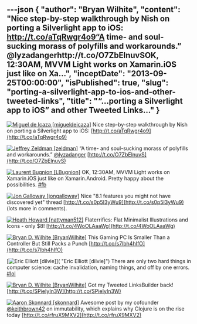 ---json
{
  "author": "Bryan Wilhite",
  "content": "Nice step-by-step walkthrough by Nish on porting a Silverlight app to iOS: http://t.co/aTqRwgr4o9“A time- and soul-sucking morass of polyfills and workarounds.” @lyzadangerhttp://t.co/O7ZbElnuvSOK, 12:30AM, MVVM Light works on Xamarin.iOS just like on Xa...",
  "inceptDate": "2013-09-25T00:00:00",
  "isPublished": true,
  "slug": "porting-a-silverlight-app-to-ios-and-other-tweeted-links",
  "title": "“…porting a Silverlight app to iOS” and other Tweeted Links…"
}
---

[<img alt="Miguel de Icaza [migueldeicaza]" src="https://songhay.blob.core.windows.net/shared-social-twitter/migueldeicaza.jpg">](http://t.co/NrWutH4j9m "Miguel de Icaza [migueldeicaza]") <span>Nice step-by-step walkthrough by Nish on porting a Silverlight app to iOS: [http://t.co/aTqRwgr4o9](http://t.co/aTqRwgr4o9)</span>

[<img alt="Jeffrey Zeldman [zeldman]" src="https://songhay.blob.core.windows.net/shared-social-twitter/zeldman.png">](http://t.co/DTN2fH5Q7F "Jeffrey Zeldman [zeldman]") <span>“A time- and soul-sucking morass of polyfills and workarounds.” [@lyzadanger](http://twitter.com/lyzadanger) [http://t.co/O7ZbElnuvS](http://t.co/O7ZbElnuvS)</span>

[<img alt="Laurent Bugnion [LBugnion]" src="https://songhay.blob.core.windows.net/shared-social-twitter/LBugnion.jpg">](http://t.co/xPoWCtXwce "Laurent Bugnion [LBugnion]") <span>OK, 12:30AM, MVVM Light works on Xamarin.iOS just like on Xamarin.Android. Pretty happy about the possibilities. [#fb](http://search.twitter.com/search?q=%23fb)</span>

[<img alt="Jon Galloway [jongalloway]" src="https://songhay.blob.core.windows.net/shared-social-twitter/jongalloway.jpeg">](http://t.co/yxzvrKls5h "Jon Galloway [jongalloway]") <span>Nice "8.1 features you might not have discovered yet" thread [http://t.co/s0p5I3yWu9](http://t.co/s0p5I3yWu9) (lots more in comments).</span>

[<img alt="Heath Howard [nattyman512]" src="https://songhay.blob.core.windows.net/shared-social-twitter/nattyman512.jpg">](http://t.co/UnovmrcbAZ "Heath Howard [nattyman512]") <span>Flaterrifics: Flat Minimalist Illustrations and Icons - only $8! [http://t.co/4WoOLAaaWg](http://t.co/4WoOLAaaWg)</span>

[<img alt="Bryan D. Wilhite [BryanWilhite]" src="https://songhay.blob.core.windows.net/shared-social-twitter/BryanWilhite.jpeg">](http://t.co/KevCQ5bvaW "Bryan D. Wilhite [BryanWilhite]") <span>This Gaming PC Is Smaller Than a Controller But Still Packs a Punch [http://t.co/s7lbh4hIfO](http://t.co/s7lbh4hIfO)</span>

[<img alt="Eric Elliott [dilvie]" src="https://songhay.blob.core.windows.net/shared-social-twitter/dilvie.png">]( "Eric Elliott [dilvie]") <span>There are only two hard things in computer science: cache invalidation, naming things, and off by one errors. [#lol](http://search.twitter.com/search?q=%23lol)</span>

[<img alt="Bryan D. Wilhite [BryanWilhite]" src="https://songhay.blob.core.windows.net/shared-social-twitter/BryanWilhite.jpeg">](http://t.co/KevCQ5bvaW "Bryan D. Wilhite [BryanWilhite]") <span>Got my Tweeted LinksBuilder back! [http://t.co/SPieIyIn3W](http://t.co/SPieIyIn3W)</span>

[<img alt="Aaron Skonnard [skonnard]" src="https://songhay.blob.core.windows.net/shared-social-twitter/skonnard.jpeg">](http://t.co/NIdxnR5MLd "Aaron Skonnard [skonnard]") <span>Awesome post by my cofounder [@keithbrown42](http://twitter.com/keithbrown42) on immutability, which explains why Clojure is on the rise today [http://t.co/rfruX9MXV2](http://t.co/rfruX9MXV2)</span>
